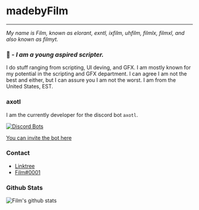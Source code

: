 # **madebyFilm**
____________________

*My name is Film, known as elorant, exntl, ixfilm, uhfilm, filmlx, filmxl, and also known as filmyt.*

### 📖 - ***I am a young aspired scripter.***
 I do stuff ranging from scripting, UI deving, and GFX. I am mostly known for my potential in the scripting and GFX department. I can agree I am not the best and either, but I can assure you I am not the worst. I am from the United States, EST.

### **axotl**

I am the currently developer for the discord bot `axotl`.

[![Discord Bots](https://top.gg/api/widget/880965439100952626.svg)](https://top.gg/bot/880965439100952626)

[You can invite the bot here](https://axotl.vera-bot.xyz/)

### **Contact** 
+ [Linktree](https://linktr.ee/elorant)
+ [Film#0001](https://discord.com/users/178341103139946497)


### **Github Stats**
![Film's github stats](https://github-readme-stats.vercel.app/api?username=madebyFilm&count_private=true&theme=midnight-purple)
